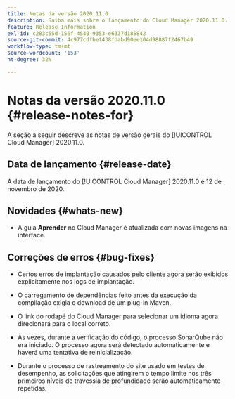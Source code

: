 ```yaml
---
title: Notas da versão 2020.11.0
description: Saiba mais sobre o lançamento do Cloud Manager 2020.11.0.
feature: Release Information
exl-id: c283c55d-156f-4540-9353-e6337d185842
source-git-commit: 4c977cdfbef438fdabd90ee104d98887f2467b49
workflow-type: tm+mt
source-wordcount: '153'
ht-degree: 32%

---
```


# Notas da versão 2020.11.0 {#release-notes-for}

A seção a seguir descreve as notas de versão gerais do [!UICONTROL Cloud Manager] 2020.11.0.

## Data de lançamento {#release-date}

A data de lançamento do [!UICONTROL Cloud Manager] 2020.11.0 é 12 de novembro de 2020.

## Novidades {#whats-new}

* A guia **Aprender** no Cloud Manager é atualizada com novas imagens na interface.

## Correções de erros {#bug-fixes}

* Certos erros de implantação causados pelo cliente agora serão exibidos explicitamente nos logs de implantação.

* O carregamento de dependências feito antes da execução da compilação exigia o download de um plug-in Maven.

* O link do rodapé do Cloud Manager para selecionar um idioma agora direcionará para o local correto.

* Às vezes, durante a verificação do código, o processo SonarQube não era iniciado. O processo agora será detectado automaticamente e haverá uma tentativa de reinicialização.

* Durante o processo de rastreamento do site usado em testes de desempenho, as solicitações que atingirem o tempo limite nos três primeiros níveis de travessia de profundidade serão automaticamente repetidas.
